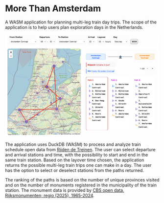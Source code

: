 # More Than Amsterdam

A WASM application for planning multi-leg train day trips.
The scope of the application is to help users plan exploration days in the Netherlands.

![screenshot](/images/day_trip_example.png)

The application uses DuckDB (WASM) to process and analyze train schedule open data from [Rijden de Treinen](https://www.rijdendetreinen.nl/en/open-data).
The user can select departure and arrival stations and time, with the possibility to start and end in the same train station.
Based on the layover time chosen, the application returns the possible multi-leg train trips one can make in a day.
The user has the option to select or deselect stations from the paths returned.

The ranking of the paths is based on the number of unique provinces visited and on the number of monuments registered in the municipality of the train station.
The monument data is provided by [CBS open data, Rijksmonumenten; regio (2025), 1965-2024](https://opendata.cbs.nl/statline/portal.html?_la=nl&_catalog=CBS&tableId=86109NED&_theme=440).

